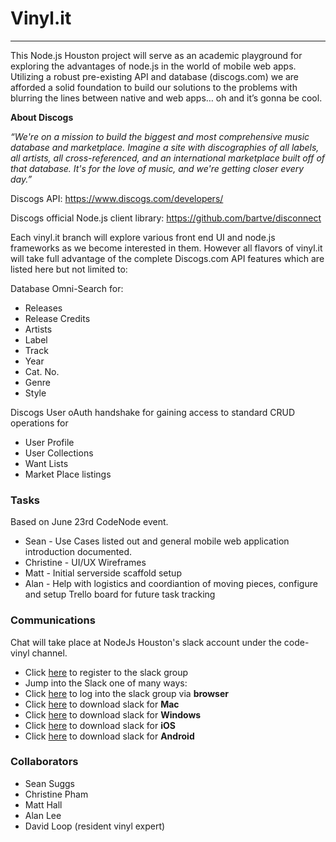 # Vinyl.it
------
This Node.js Houston project will serve as an academic playground for exploring the advantages of node.js in the world of mobile web apps. Utilizing a robust pre-existing API and database (discogs.com) we are afforded a solid foundation to build our solutions to the problems with blurring the lines between native and web apps… oh and it’s gonna be cool.

**About Discogs**

*“We're on a mission to build the biggest and most comprehensive music database and marketplace. Imagine a site with discographies of all labels, all artists, all cross-referenced, and an international marketplace built off of that database. It's for the love of music, and we're getting closer every day.”* 

Discogs API:
https://www.discogs.com/developers/ 

Discogs official Node.js client library:
https://github.com/bartve/disconnect 

Each vinyl.it branch will explore various front end UI and node.js frameworks as we become interested in them. However all flavors of vinyl.it will take full advantage of the complete Discogs.com API features which are listed here but not limited to:

Database Omni-Search for:
- Releases
- Release Credits
- Artists
- Label
- Track
- Year
- Cat. No.
- Genre
- Style	

Discogs User oAuth handshake for gaining access to standard CRUD operations for
- User Profile
- User Collections
- Want Lists
- Market Place listings 


### Tasks
Based on June 23rd CodeNode event.
- Sean - Use Cases listed out and general mobile web application introduction documented.
- Christine - UI/UX Wireframes
- Matt - Initial serverside scaffold setup
- Alan - Help with logistics and coordiantion of moving pieces, configure and setup Trello board for future task tracking

### Communications
Chat will take place at NodeJs Houston's slack account under the code-vinyl channel.
- Click [here](http://chat.nodejshouston.com/) to register to the slack group
- Jump into the Slack one of many ways:
 - Click [here](https://nodejshouston.slack.com/) to log into the slack group via **browser**
 - Click [here](https://itunes.apple.com/app/slack/id803453959?ls=1&mt=12) to download slack for **Mac**
 - Click [here](https://nodejshouston.slack.com/ssb/download-win) to download slack for **Windows**
 - Click [here](https://itunes.apple.com/app/slack-app/id618783545?ls=1&mt=8) to download slack for **iOS**
 - Click [here](https://play.google.com/store/apps/details?id=com.Slack) to download slack for **Android**

### Collaborators
- Sean Suggs
- Christine Pham
- Matt Hall
- Alan Lee
- David Loop (resident vinyl expert)
